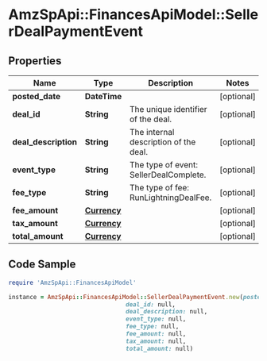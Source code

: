 # AmzSpApi::FinancesApiModel::SellerDealPaymentEvent

## Properties

Name | Type | Description | Notes
------------ | ------------- | ------------- | -------------
**posted_date** | **DateTime** |  | [optional] 
**deal_id** | **String** | The unique identifier of the deal. | [optional] 
**deal_description** | **String** | The internal description of the deal. | [optional] 
**event_type** | **String** | The type of event: SellerDealComplete. | [optional] 
**fee_type** | **String** | The type of fee: RunLightningDealFee. | [optional] 
**fee_amount** | [**Currency**](Currency.md) |  | [optional] 
**tax_amount** | [**Currency**](Currency.md) |  | [optional] 
**total_amount** | [**Currency**](Currency.md) |  | [optional] 

## Code Sample

```ruby
require 'AmzSpApi::FinancesApiModel'

instance = AmzSpApi::FinancesApiModel::SellerDealPaymentEvent.new(posted_date: null,
                                 deal_id: null,
                                 deal_description: null,
                                 event_type: null,
                                 fee_type: null,
                                 fee_amount: null,
                                 tax_amount: null,
                                 total_amount: null)
```


